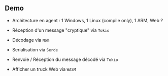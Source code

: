 ## Demo

* Architecture en agent : 1 Windows, 1 Linux (compile only), 1 ARM, Web ?

* Réception d'un message "cryptique" via `Tokio`
* Décodage via `Nom`
* Serialisation via `Serde`
* Renvoie / Réception du message décodé via `Tokio`
* Afficher un truck Web via `WASM`
